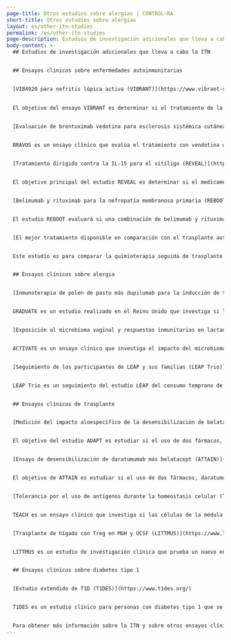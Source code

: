```yaml
---
page-title: Otros estudios sobre alergias | CONTROL-RA
short-title: Otros estudios sobre alergias
layout: es/other-itn-studies
permalink: /es/other-itn-studies
page-description: Estudios de investigación adicionales que lleva a cabo la ITN
body-content: >-
  ## Estudios de investigación adicionales que lleva a cabo la ITN


  ## Ensayos clínicos sobre enfermedades autoinmunitarias


  [VIB4920 para nefritis lúpica activa (VIBRANT)](https://www.vibrant-study.org/)

  
  El objetivo del ensayo VIBRANT es determinar si el tratamiento de la nefritis lúpica con VIB4920 además de la terapia estándar es más efectivo que el tratamiento de la nefritis lúpica con terapia estándar sola.


  [Evaluación de brentuximab vedotina para esclerosis sistémica cutánea difusa (BRAVOS)](https://www.bravos-study.org/)

  
  BRAVOS es un ensayo clínico que evalúa el tratamiento con vendotina de brentuximab para la esclerosis sistémica cutánea difusa.


  [Tratamiento dirigido contra la IL-15 para el vitiligo (REVEAL)](http://www.revealstudy.org/)


  El objetivo principal del estudio REVEAL es determinar si el medicamento experimental del estudio, AMG 714, puede volver a traer un color normal a la piel (repigmentación) en el vitiligo.


  [Belimumab y rituximab para la nefropatía membranosa primaria (REBOOT)](https://www.reboot-study.org/)


  El estudio REBOOT evaluará si una combinación de belimumab y rituximab es segura y si esta combinación es más efectiva para bloquear el ataque inmunitario en el riñón en pacientes con neuropatía membranosa primaria en comparación con rituximab solo.


  [El mejor tratamiento disponible en comparación con el trasplante autólogo de células madre hematopoyéticas para la esclerosis múltiple [EM] (BEAT-MS)](http://beat-ms.org/)


  Este estudio es para comparar la quimioterapia seguida de trasplante autólogo de células madre hematopoyéticas (autologous hematopoietic stem cell transplant, AHSCT), un tipo de trasplante de médula ósea, con los medicamentos más eficaces que se usan regularmente para tratar la EM recidivante.


  ## Ensayos clínicos sobre alergia


  [Inmunoterapia de polen de pasto más dupilumab para la inducción de tolerancia (GRADUATE)](https://www.hayfeverstudy.org.uk/)


  GRADUATE es un estudio realizado en el Reino Unido que investiga si la inmunoterapia con alérgenos del pasto más dupilumab es más eficaz para tratar la rinitis alérgica estacional.


  [Exposición al microbioma vaginal y respuestas inmunitarias en lactantes por cesárea (ACTIVATE)](http://www.activatestudy.org/)


  ACTIVATE es un ensayo clínico que investiga el impacto del microbioma del lactante en el desarrollo de alergias.


  [Seguimiento de los participantes de LEAP y sus familias (LEAP Trio)](https://www.immunetolerance.org/studies/follow-leap-participants-and-their-families-leap-trio?view=patients)


  LEAP Trio es un seguimiento del estudio LEAP del consumo temprano de maní. LEAP Trio investigará la durabilidad de la tolerancia al alérgeno de maní en participantes de LEAP a los 12 años, el desarrollo de alergia al maní en hermanos más jóvenes de participantes de LEAP y las características de los padres que pueden afectar el desarrollo de alergia a los alimentos.


  ## Ensayos clínicos de trasplante


  [Medición del impacto aloespecífico de la desensibilización de belatacept/carfilzomib (ADAPT)](https://www.adapt-study.org/)


  El objetivo del estudio ADAPT es estudiar si el uso de dos fármacos, carfilzomib y belatacept, juntos puede disminuir la cantidad de células plasmáticas en personas “altamente sensibilizadas” en la lista de espera de trasplante renal.


  [Ensayo de desensibilización de daratumumab más belatacept (ATTAIN)](https://www.immunetolerance.org/studies/daratumumab-plus-belatacept-desensitization-trial-attain)


  El objetivo de ATTAIN es estudiar si el uso de dos fármacos, daratumumab y belatacept, juntos puede disminuir la cantidad de células plasmáticas en personas “altamente sensibilizadas” en la lista de espera para trasplante renal.


  [Tolerancia por el uso de antígenos durante la homeostasis celular (TEACH)](https://www.teachstudy.org/)


  TEACH es un ensayo clínico que investiga si las células de la médula ósea del donante de riñón, llamadas células estromales mesenquimales (MSC), permitirán a los receptores de trasplante de riñón suspender los medicamentos inmunosupresores.


  [Trasplante de hígado con Treg en MGH y UCSF (LITTMUS)](https://www.littmusstudy.org/)


  LITTMUS es un estudio de investigación clínica que prueba un nuevo enfoque para lograr la tolerancia al trasplante usando las propias células T reguladoras (Treg) del receptor de trasplante de hígado.


  ## Ensayos clínicos sobre diabetes tipo 1


  [Estudio extendido de T1D (T1DES)](https://www.t1des.org/)


  T1DES es un estudio clínico para personas con diabetes tipo 1 que se inscribieron previamente en un estudio clínico de ITN.


  Para obtener más información sobre la ITN y sobre otros ensayos clínicos, visite [immunetolerance.org](https://www.immunetolerance.org/).
---
```

